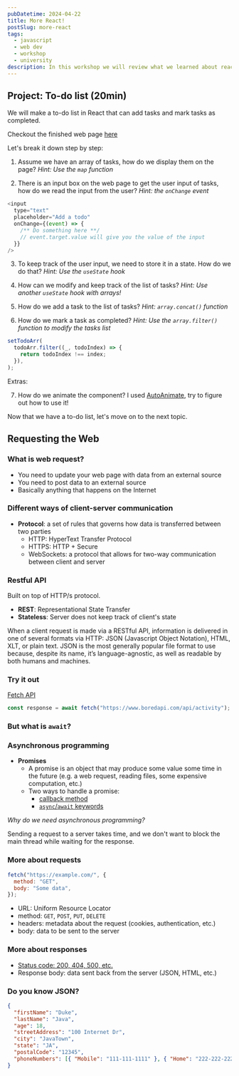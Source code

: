 ```yaml
---
pubDatetime: 2024-04-22
title: More React!
postSlug: more-react
tags:
  - javascript
  - web dev
  - workshop
  - university
description: In this workshop we will review what we learned about react by doing a project and get started with async JavaScript.
---
```


## Project: To-do list (20min)

We will make a to-do list in React that can add tasks and mark tasks as completed.

Checkout the finished web page [here](https://tamid-web-dev-nextjs.vercel.app/todo)

Let's break it down step by step:

1. Assume we have an array of tasks, how do we display them on the page? _Hint: Use the `map` function_

2. There is an input box on the web page to get the user input of tasks, how do we read the input from the user? _Hint: the `onChange` event_

```javascript
<input
  type="text"
  placeholder="Add a todo"
  onChange={(event) => {
    /** Do something here **/
    // event.target.value will give you the value of the input
  }}
/>
```

3. To keep track of the user input, we need to store it in a state. How do we do that? _Hint: Use the `useState` hook_

4. How can we modify and keep track of the list of tasks? _Hint: Use another `useState` hook with arrays!_

5. How do we add a task to the list of tasks? _Hint: `array.concat()` function_

6. How do we mark a task as completed? _Hint: Use the `array.filter()` function to modify the tasks list_

```javascript
setTodoArr(
  todoArr.filter((_, todoIndex) => {
    return todoIndex !== index;
  }),
);
```

Extras:

7. How do we animate the component? I used [AutoAnimate](https://auto-animate.formkit.com/#installation), try to figure out how to use it!

Now that we have a to-do list, let's move on to the next topic.

## Requesting the Web

### What is web request?

- You need to update your web page with data from an external source
- You need to post data to an external source
- Basically anything that happens on the Internet

### Different ways of client-server communication

- **Protocol**: a set of rules that governs how data is transferred between two parties
  - HTTP: HyperText Transfer Protocol
  - HTTPS: HTTP + Secure
  - WebSockets: a protocol that allows for two-way communication between client and server

### Restful API

Built on top of HTTP/s protocol.

- **REST**: Representational State Transfer
- **Stateless**: Server does not keep track of client's state

When a client request is made via a RESTful API, information is delivered in one of several formats via HTTP: JSON (Javascript Object Notation), HTML, XLT, or plain text. JSON is the most generally popular file format to use because, despite its name, it’s language-agnostic, as well as readable by both humans and machines.

### Try it out

[Fetch API](https://developer.mozilla.org/en-US/docs/Web/API/Fetch_API/Using_Fetch)

```javascript
const response = await fetch("https://www.boredapi.com/api/activity");
```

### But what is `await`?

### Asynchronous programming

- **Promises**
  - A promise is an object that may produce some value some time in the future (e.g. a web request, reading files, some expensive computation, etc.)
  - Two ways to handle a promise:
    - [callback method](https://www.w3schools.com/js/js_promise.asp)
    - [`async`/`await` keywords](https://www.w3schools.com/js/js_async.asp)

_Why do we need asynchronous programming?_

Sending a request to a server takes time, and we don't want to block the main thread while waiting for the response.

### More about requests

```javascript
fetch("https://example.com/", {
  method: "GET",
  body: "Some data",
});
```

- URL: Uniform Resource Locator
- method: `GET`, `POST`, `PUT`, `DELETE`
- headers: metadata about the request (cookies, authentication, etc.)
- body: data to be sent to the server

### More about responses

- [Status code: 200, 404, 500, etc.](https://developer.mozilla.org/en-US/docs/Web/HTTP/Status)
- Response body: data sent back from the server (JSON, HTML, etc.)

### Do you know JSON?

```json
{
  "firstName": "Duke",
  "lastName": "Java",
  "age": 18,
  "streetAddress": "100 Internet Dr",
  "city": "JavaTown",
  "state": "JA",
  "postalCode": "12345",
  "phoneNumbers": [{ "Mobile": "111-111-1111" }, { "Home": "222-222-2222" }]
}
```
